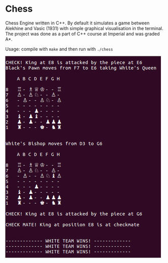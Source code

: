 # Chess
Chess Engine written in C++. By default it simulates a game between Alekhine and Vasic (1931) with simple graphical visualisation in the terminal. The project was done as a part of C++ course at Imperial and was graded A*.

Usage: compile with `make` and then run with `./chess`

![Alt text](ss.png?raw=true "Screenshot")
